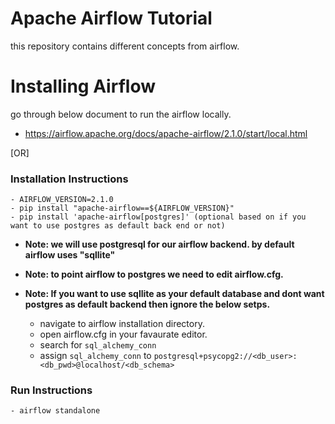 # Apache Airflow Tutorial
this repository contains different concepts from airflow.

# Installing Airflow
go through below document to run the airflow locally.
- https://airflow.apache.org/docs/apache-airflow/2.1.0/start/local.html

[OR]

### Installation Instructions

    - AIRFLOW_VERSION=2.1.0
    - pip install "apache-airflow==${AIRFLOW_VERSION}"
    - pip install 'apache-airflow[postgres]' (optional based on if you want to use postgres as default back end or not)


- <b>Note: we will use postgresql for our airflow backend. by default airflow uses "sqllite"</b>
- <b>Note: to point airflow to postgres we need to edit airflow.cfg.</b>
- <b>Note: If you want to use sqllite as your default database and dont want postgres as default backend then ignore the below setps.</b>


    - navigate to airflow installation directory. 
    - open airflow.cfg in your favaurate editor.
    - search for `sql_alchemy_conn`
    - assign `sql_alchemy_conn` to `postgresql+psycopg2://<db_user>:<db_pwd>@localhost/<db_schema>`

### Run Instructions

    - airflow standalone
